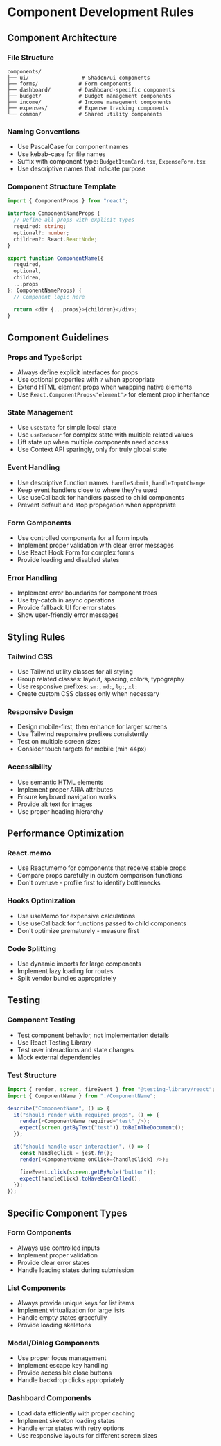 # Component Development Rules

## Component Architecture

### File Structure

```
components/
├── ui/                 # Shadcn/ui components
├── forms/             # Form components
├── dashboard/         # Dashboard-specific components
├── budget/            # Budget management components
├── income/            # Income management components
├── expenses/          # Expense tracking components
└── common/            # Shared utility components
```

### Naming Conventions

- Use PascalCase for component names
- Use kebab-case for file names
- Suffix with component type: `BudgetItemCard.tsx`, `ExpenseForm.tsx`
- Use descriptive names that indicate purpose

### Component Structure Template

```typescript
import { ComponentProps } from "react";

interface ComponentNameProps {
  // Define all props with explicit types
  required: string;
  optional?: number;
  children?: React.ReactNode;
}

export function ComponentName({
  required,
  optional,
  children,
  ...props
}: ComponentNameProps) {
  // Component logic here

  return <div {...props}>{children}</div>;
}
```

## Component Guidelines

### Props and TypeScript

- Always define explicit interfaces for props
- Use optional properties with `?` when appropriate
- Extend HTML element props when wrapping native elements
- Use `React.ComponentProps<'element'>` for element prop inheritance

### State Management

- Use `useState` for simple local state
- Use `useReducer` for complex state with multiple related values
- Lift state up when multiple components need access
- Use Context API sparingly, only for truly global state

### Event Handling

- Use descriptive function names: `handleSubmit`, `handleInputChange`
- Keep event handlers close to where they're used
- Use useCallback for handlers passed to child components
- Prevent default and stop propagation when appropriate

### Form Components

- Use controlled components for all form inputs
- Implement proper validation with clear error messages
- Use React Hook Form for complex forms
- Provide loading and disabled states

### Error Handling

- Implement error boundaries for component trees
- Use try-catch in async operations
- Provide fallback UI for error states
- Show user-friendly error messages

## Styling Rules

### Tailwind CSS

- Use Tailwind utility classes for all styling
- Group related classes: layout, spacing, colors, typography
- Use responsive prefixes: `sm:`, `md:`, `lg:`, `xl:`
- Create custom CSS classes only when necessary

### Responsive Design

- Design mobile-first, then enhance for larger screens
- Use Tailwind responsive prefixes consistently
- Test on multiple screen sizes
- Consider touch targets for mobile (min 44px)

### Accessibility

- Use semantic HTML elements
- Implement proper ARIA attributes
- Ensure keyboard navigation works
- Provide alt text for images
- Use proper heading hierarchy

## Performance Optimization

### React.memo

- Use React.memo for components that receive stable props
- Compare props carefully in custom comparison functions
- Don't overuse - profile first to identify bottlenecks

### Hooks Optimization

- Use useMemo for expensive calculations
- Use useCallback for functions passed to child components
- Don't optimize prematurely - measure first

### Code Splitting

- Use dynamic imports for large components
- Implement lazy loading for routes
- Split vendor bundles appropriately

## Testing

### Component Testing

- Test component behavior, not implementation details
- Use React Testing Library
- Test user interactions and state changes
- Mock external dependencies

### Test Structure

```typescript
import { render, screen, fireEvent } from "@testing-library/react";
import { ComponentName } from "./ComponentName";

describe("ComponentName", () => {
  it("should render with required props", () => {
    render(<ComponentName required="test" />);
    expect(screen.getByText("test")).toBeInTheDocument();
  });

  it("should handle user interaction", () => {
    const handleClick = jest.fn();
    render(<ComponentName onClick={handleClick} />);

    fireEvent.click(screen.getByRole("button"));
    expect(handleClick).toHaveBeenCalled();
  });
});
```

## Specific Component Types

### Form Components

- Always use controlled inputs
- Implement proper validation
- Provide clear error states
- Handle loading states during submission

### List Components

- Always provide unique keys for list items
- Implement virtualization for large lists
- Handle empty states gracefully
- Provide loading skeletons

### Modal/Dialog Components

- Use proper focus management
- Implement escape key handling
- Provide accessible close buttons
- Handle backdrop clicks appropriately

### Dashboard Components

- Load data efficiently with proper caching
- Implement skeleton loading states
- Handle error states with retry options
- Use responsive layouts for different screen sizes
